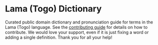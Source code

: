 
# Lama (Togo) Dictionary

Curated public domain dictionary and pronunciation guide for terms in the Lama (Togo) language. See the [contributing guide](https://github.com/drumworkteam/term/blob/make/.github/contributing.md) for details on how to contribute. We would love your support, even if it is just fixing a word or adding a single definition. Thank you for all your help!
